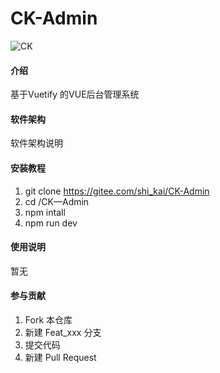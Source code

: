 # CK-Admin

![CK](https://img.shields.io/badge/C-K-green "http://admin.chenfangyi.cn")
#### 介绍
基于Vuetify  的VUE后台管理系统

#### 软件架构
软件架构说明


#### 安装教程

1. git clone https://gitee.com/shi_kai/CK-Admin
2. cd /CK—Admin
3. npm intall
4. npm run dev

#### 使用说明

暂无

#### 参与贡献

1. Fork 本仓库
2. 新建 Feat_xxx 分支
3. 提交代码
4. 新建 Pull Request
